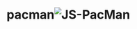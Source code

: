 # pacman![JS-PacMan](https://github.com/emreduzgunoglu/pacman/assets/140405384/087721a4-39e0-4a2e-acac-2c4d84655b60)
